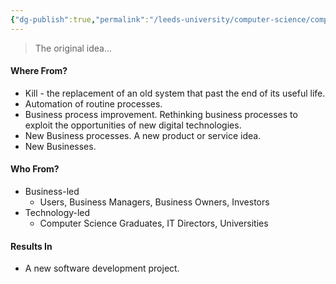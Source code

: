 ```yaml
---
{"dg-publish":true,"permalink":"/leeds-university/computer-science/compulsory-modules/professional-computing/week-3-2-software-development-process/initiation/"}
---
```


>The original idea...
#### Where From?
- Kill - the replacement of an old system that past the end of its useful life.
- Automation of routine processes.
- Business process improvement. Rethinking business processes to exploit the opportunities of new digital technologies.
- New Business processes. A new product or service idea.
- New Businesses.
#### Who From?
- Business-led
	- Users, Business Managers, Business Owners, Investors
- Technology-led
	- Computer Science Graduates, IT Directors, Universities
#### Results In
- A new software development project.